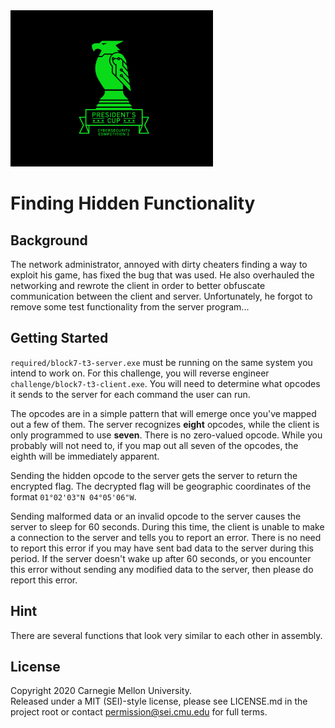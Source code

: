 <img src="../../pc1-logo.png" height="250px"/>

# Finding Hidden Functionality

## Background

The network administrator, annoyed with dirty cheaters finding a way to exploit his game, has fixed the bug that was
used. He also overhauled the networking and rewrote the client in order to better obfuscate communication between the
client and server. Unfortunately, he forgot to remove some test functionality from the server program...

## Getting Started

`required/block7-t3-server.exe` must be running on the same system you intend to work on. For this challenge, you will
reverse engineer `challenge/block7-t3-client.exe`. You will need to determine what opcodes it sends to the server for
each command the user can run.

The opcodes are in a simple pattern that will emerge once you've mapped out a few of them. The server recognizes
**eight** opcodes, while the client is only programmed to use **seven**. There is no zero-valued opcode. While you
probably will not need to, if you map out all seven of the opcodes, the eighth will be immediately apparent. 

Sending the hidden opcode to the server gets the server to return the encrypted flag. The decrypted flag will be
geographic coordinates of the format `01°02'03"N 04°05'06"W`.

Sending malformed data or an invalid opcode to the server causes the server to sleep for 60 seconds. During this time,
the client is unable to make a connection to the server and tells you to report an error. There is no need to report
this error if you may have sent bad data to the server during this period. If the server doesn't wake up after 60
seconds, or you encounter this error without sending any modified data to the server, then please do report this error.

## Hint

There are several functions that look very similar to each other in assembly.

## License
Copyright 2020 Carnegie Mellon University.  
Released under a MIT (SEI)-style license, please see LICENSE.md in the project root or contact permission@sei.cmu.edu for full terms.
